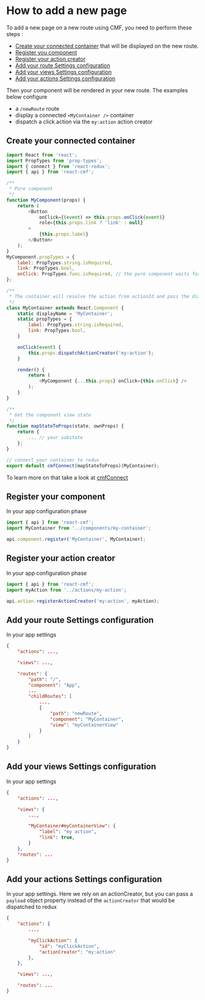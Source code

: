 # How to add a new page

To add a new page on a new route using CMF, you need to perform these steps :

* [Create your connected container](#create-your-connected-container) that will be displayed on the new route.
* [Register you component](#register-your-component)
* [Register your action creator](#register-your-action-creator)
* [Add your route Settings configuration](#add-your-route-settings-configuration)
* [Add your views Settings configuration](#add-your-views-settings-configuration)
* [Add your actions Settings configuration](#add-your-actions-settings-configuration)

Then your component will be rendered in your new route.
The examples below configure
* a `/newRoute` route
* display a connected `<MyContainer />` container
* dispatch a click action via the `my:action` action creator

## Create your connected container

```javascript
import React from 'react';
import PropTypes from 'prop-types';
import { connect } from 'react-redux';
import { api } from 'react-cmf';

/**
 * Pure component
 */
function MyComponent(props) {
    return (
        <Button
            onClick={(event) => this.props.onClick(event)}
            role={this.props.link ? 'link' : null}
        >
            {this.props.label}
        </Button>
    );
}
MyComponent.propTypes = {
    label: PropTypes.string.isRequired,
    link: PropTypes.bool,
    onClick: PropTypes.func.isRequired, // the pure component waits for the dispatch action
};

/**
 * The container will resolve the action from actionId and pass the dispatcher to the pure component
 */
class MyContainer extends React.Component {
    static displayName = 'MyContainer';
    static propTypes = {
        label: PropTypes.string.isRequired,
        link: PropTypes.bool,
    }

    onClick(event) {
        this.props.dispatchActionCreator('my:action');
    }

    render() {
        return (
            <MyComponent {...this.props} onClick={this.onClick} />
        );
    }
}

/**
 * Get the component view state
 */
function mapStateToProps(state, ownProps) {
    return {
        ... // your substate
    };
}

// connect your container to redux
export default cmfConnect(mapStateToProps)(MyContainer);
```

To learn more on that take a look at [cmfConnect](../src/cmfConnect.md)

## Register your component

In your app configuration phase

```javascript
import { api } from 'react-cmf';
import MyContainer from '../components/my-container';

api.component.register('MyContainer', MyContainer);
```

## Register your action creator

In your app configuration phase

```javascript
import { api } from 'react-cmf';
import myAction from '../actions/my-action';

api.action.registerActionCreator('my:action', myAction);
```

## Add your route Settings configuration

In your app settings

```json
{
    "actions": ...,

    "views": ...,

    "routes": {
        "path": "/",
        "component": "App",
        ...
        "childRoutes": [
            ...,
            {
                "path": "newRoute",
                "component": "MyContainer",
                "view": "myContainerView"
            }
        ]
    }
}
```

## Add your views Settings configuration

In your app settings

```json
{
    "actions": ...,

    "views": {
        ...,

        "MyContainer#myContainerView": {
            "label": "my action",
            "link": true,
        }
    },
    "routes": ...
}
```

## Add your actions Settings configuration

In your app settings. Here we rely on an actionCreator, but you can pass a `payload` object property instead of the `actionCreator` that would be dispatched to redux

```json
{
    "actions": {
        ...,

        "myClickAction": {
            "id": "myClickAction",
            "actionCreator": "my:action"
        },
    },

    "views": ...,

    "routes": ...
}
```
